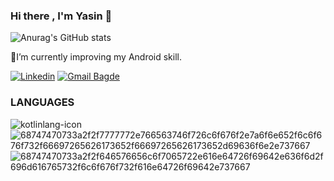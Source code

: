 ### Hi there , I'm Yasin 👋

![Anurag's GitHub stats](https://github-readme-stats.vercel.app/api?username=yasinsahinn&show_icons=true&theme=radical)

 🔭I’m currently improving my Android skill.
 
 [![Linkedin](https://img.shields.io/badge/LinkedIn-0077B5?style=for-the-badge&logo=linkedin&logoColor=white)](https://www.linkedin.com/in/yasin-%C5%9Fahin-06b7511b7/ )
[![Gmail Bagde](https://img.shields.io/badge/Gmail-D14836?style=for-the-badge&logo=gmail&logoColor=white)](https://sahinyasin1600@gmail.com)

### LANGUAGES
![kotlinlang-icon](https://user-images.githubusercontent.com/83670111/183898109-6c7cb1b1-ae2b-416c-95f8-b10db1c12b0a.svg)
![68747470733a2f2f7777772e766563746f726c6f676f2e7a6f6e652f6c6f676f732f66697265626173652f66697265626173652d69636f6e2e737667](https://user-images.githubusercontent.com/83670111/189399438-ae8ffb93-acbd-4204-abce-201c6ff5a669.svg)![68747470733a2f2f646576656c6f7065722e616e64726f69642e636f6d2f696d616765732f6c6f676f732f616e64726f69642e737667](https://user-images.githubusercontent.com/83670111/189399489-4b79c81b-345d-434a-81a1-20f316113d3f.svg)





